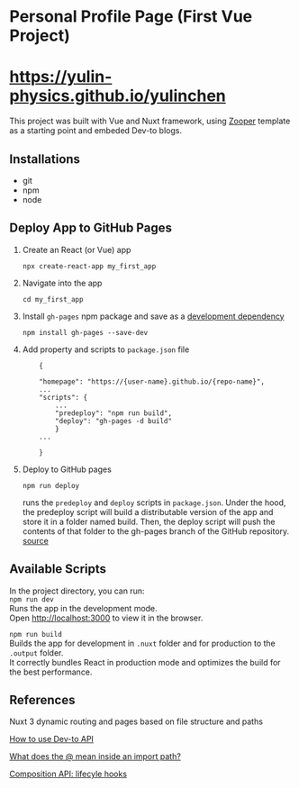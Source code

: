 # Personal Profile Page (First Vue Project)

# https://yulin-physics.github.io/yulinchen

This project was built with Vue and Nuxt framework, using [Zooper](https://github.com/fayazara/zooper) template as a starting point and embeded Dev-to blogs. 

## Installations

- git
- npm
- node

## Deploy App to GitHub Pages

1. Create an React (or Vue) app
   ```
   npx create-react-app my_first_app
   ```
2. Navigate into the app
   ```
   cd my_first_app
   ```
3. Install `gh-pages` npm package and save as a <a href="https://nodejs.dev/learn/npm-dependencies-and-devdependencies">development dependency</a>
   ```
   npm install gh-pages --save-dev
   ```
4. Add property and scripts to `package.json` file

   ```
       {

       "homepage": "https://{user-name}.github.io/{repo-name}",
       ...
       "scripts": {
           ...
           "predeploy": "npm run build",
           "deploy": "gh-pages -d build"
           }
       ...

       }
   ```

5. Deploy to GitHub pages
   ```
   npm run deploy
   ```
   runs the `predeploy` and `deploy` scripts in `package.json`.
   Under the hood, the predeploy script will build a distributable version of the app and store it in a folder named build. Then, the deploy script will push the contents of that folder to the gh-pages branch of the GitHub repository. <a href="https://github.com/gitname/react-gh-pages">source</a>

## Available Scripts

In the project directory, you can run:  
 `npm run dev`\
Runs the app in the development mode.\
Open [http://localhost:3000](http://localhost:3000) to view it in the browser.

`npm run build`  
Builds the app for development in `.nuxt` folder and for production to the `.output` folder.\
It correctly bundles React in production mode and optimizes the build for the best performance.

## References

Nuxt 3 dynamic routing and pages based on file structure and paths

<a href="https://dev.to/guilhermecheng/how-to-use-devto-api-4p65">How to use Dev-to API</a>

<a href="https://stackoverflow.com/questions/42749973/what-does-the-mean-inside-an-import-path"> What does the @ mean inside an import path? </a>

<a href="https://vuejs.org/api/composition-api-lifecycle">Composition API: lifecyle hooks</a>